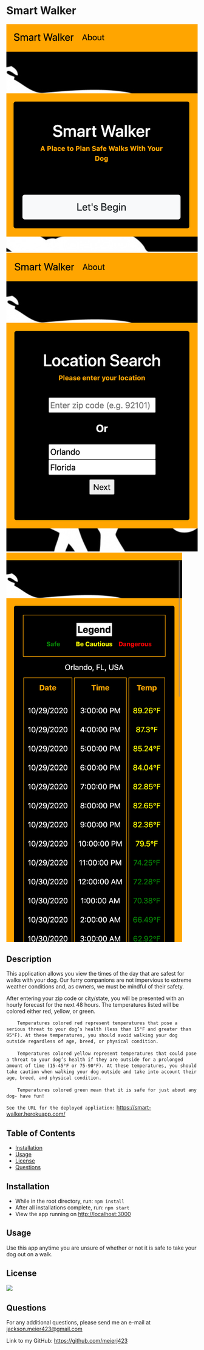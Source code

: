 # Smart Walker

![](client/public/assets/home-page.png)
![](client/public/assets/location-search.png)
![](client/public/assets/orlando-results.png)

## Description

This application allows you view the times of the day that are safest for walks with your dog. Our furry companions are not impervious to extreme weather conditions and, as owners, we must be mindful of their safety.

After entering your zip code or city/state, you will be presented with an hourly forecast for the next 48 hours. The temperatures listed will be colored either red, yellow, or green.

        Temperatures colored red represent temperatures that pose a serious threat to your dog’s health (less than 15°F and greater than 95°F). At these temperatures, you should avoid walking your dog outside regardless of age, breed, or physical condition.

        Temperatures colored yellow represent temperatures that could pose a threat to your dog’s health if they are outside for a prolonged amount of time (15-45°F or 75-90°F). At these temperatures, you should take caution when walking your dog outside and take into account their age, breed, and physical condition.

        Temperatures colored green mean that it is safe for just about any dog- have fun!

`See the URL for the deployed appliation:` https://smart-walker.herokuapp.com/

## Table of Contents

- [Installation](#installation)
- [Usage](#usage)
- [License](#license)
- [Questions](#questions)

## Installation

- While in the root directory, run: `npm install`
- After all installations complete, run: `npm start`
- View the app running on <http://localhost:3000>

## Usage

Use this app anytime you are unsure of whether or not it is safe to take your dog out on a walk.

## License

![](https://img.shields.io/badge/smart-walker-green)

## Questions

For any additional questions, please send me an e-mail at jackson.meier423@gmail.com

Link to my GitHub: https://github.com/meierj423
